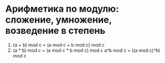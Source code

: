 # Арифметика по модулю: сложение, умножение, возведение в степень

1) (a + b) mod c = (a mod c + b mod c) mod c
2) (a * b) mod c = (a mod c * b mod c) mod c
a^b mod c = ((a mod c)^b) mod c
